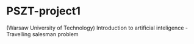 # PSZT-project1
(Warsaw University of Technology) Introduction to artificial inteligence - Travelling salesman problem
